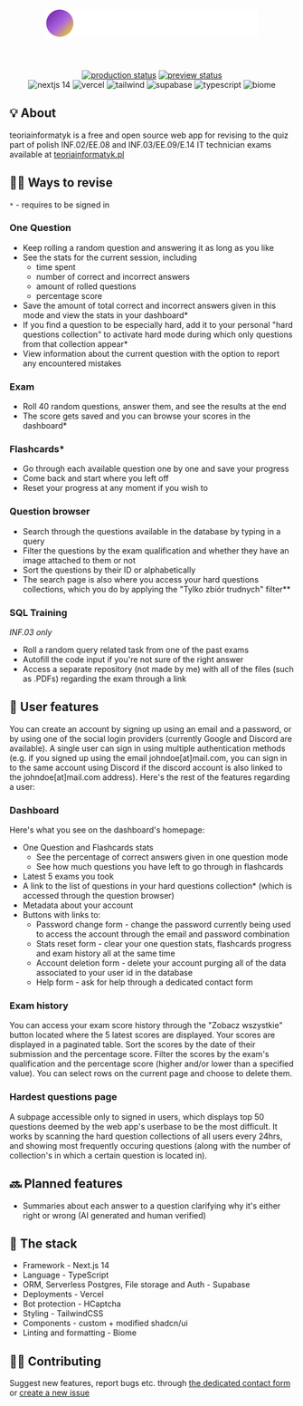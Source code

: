 <div align='center'>
  
  # [![logo](https://github.com/maciejkrol18/teoriainformatyk/blob/main/src/public/logo-big-dark.svg)](https://teoriainformatyk.pl)

  <br>
  
  [![production status](https://img.shields.io/website?url=https%3A%2F%2Fteoriainformatyk.pl&up_message=online&up_color=%23441b9d&down_message=offline&down_color=critical&label=production&labelColor=%23171517)](https://teoriainformatyk.pl)
  [![preview status](https://img.shields.io/website?url=https%3A%2F%2Fteoriainformatyk-git-dev-maciejkrol18s-projects.vercel.app%2F&up_message=online&up_color=%23441b9d&down_message=offline&down_color=critical&label=preview&labelColor=%23171517)](https://teoriainformatyk.pl) <br>
  ![nextjs 14](https://img.shields.io/badge/NextJS_14-black?logo=nextdotjs)
  ![vercel](https://img.shields.io/badge/Vercel-black?logo=vercel&color=black)
  ![tailwind](https://img.shields.io/badge/Tailwind_CSS-turquoise?logo=tailwindcss&color=%230d6675)
  ![supabase](https://img.shields.io/badge/Supabase-green?logo=supabase&color=%23268057)
  ![typescript](https://img.shields.io/badge/TypeScript-blue?logo=typescript&color=%2322548c)
  ![biome](https://img.shields.io/badge/Biome-blue?logo=biome&color=%23324c6b)


</div>

## 💡 About

teoriainformatyk is a free and open source web app for revising to the quiz part of polish INF.02/EE.08 and INF.03/EE.09/E.14 IT technician exams available at [teoriainformatyk.pl](https://teoriainformatyk.pl)

## 👨‍🎓 Ways to revise

`*` - requires to be signed in <br>

### One Question
- Keep rolling a random question and answering it as long as you like
- See the stats for the current session, including
  - time spent
  - number of correct and incorrect answers
  - amount of rolled questions
  - percentage score
- Save the amount of total correct and incorrect answers given in this mode and view the stats in your dashboard*
- If you find a question to be especially hard, add it to your personal "hard questions collection" to activate hard mode during which only questions from that collection appear*
- View information about the current question with the option to report any encountered mistakes
### Exam
- Roll 40 random questions, answer them, and see the results at the end
- The score gets saved and you can browse your scores in the dashboard*
### Flashcards*
- Go through each available question one by one and save your progress
- Come back and start where you left off
- Reset your progress at any moment if you wish to
### Question browser
- Search through the questions available in the database by typing in a query
- Filter the questions by the exam qualification and whether they have an image attached to them or not
- Sort the questions by their ID or alphabetically
- The search page is also where you access your hard questions collections, which you do by applying the "Tylko zbiór trudnych" filter**
### SQL Training
*INF.03 only*
- Roll a random query related task from one of the past exams
- Autofill the code input if you're not sure of the right answer
- Access a separate repository (not made by me) with all of the files (such as .PDFs) regarding the exam through a link

## 👤 User features
You can create an account by signing up using an email and a password, or by using one of the social login providers (currently Google and Discord are available). A single user can sign in using multiple authentication methods (e.g. if you signed up using the email johndoe[at]mail.com, you can sign in to the same account using Discord if the discord account is also linked to the johndoe[at]mail.com address). Here's the rest of the features regarding a user:
### Dashboard
Here's what you see on the dashboard's homepage:
- One Question and Flashcards stats
  - See the percentage of correct answers given in one question mode
  - See how much questions you have left to go through in flashcards
- Latest 5 exams you took
- A link to the list of questions in your hard questions collection* (which is accessed through the question browser)
- Metadata about your account
- Buttons with links to:
  - Password change form - change the password currently being used to access the account through the email and password combination
  - Stats reset form - clear your one question stats, flashcards progress and exam history all at the same time
  - Account deletion form - delete your account purging all of the data associated to your user id in the database
  - Help form - ask for help through a dedicated contact form

### Exam history
You can access your exam score history through the "Zobacz wszystkie" button located where the 5 latest scores are displayed. Your scores are displayed in a paginated table.
Sort the scores by the date of their submission and the percentage score. Filter the scores by the exam's qualification and the percentage score (higher and/or lower than a specified value).
You can select rows on the current page and choose to delete them.

### Hardest questions page
A subpage accessible only to signed in users, which displays top 50 questions deemed by the web app's userbase to be the most difficult. It works by scanning the hard question collections of all users every 24hrs, and showing most frequently occuring questions (along with the number of collection's in which a certain question is located in).

## 🔜 Planned features

- Summaries about each answer to a question clarifying why it's either right or wrong (AI generated and human verified)

## 🧰 The stack

- Framework - Next.js 14
- Language - TypeScript
- ORM, Serverless Postgres, File storage and Auth - Supabase
- Deployments - Vercel
- Bot protection - HCaptcha
- Styling - TailwindCSS
- Components - custom + modified shadcn/ui
- Linting and formatting - Biome

## 👷‍♂️ Contributing

Suggest new features, report bugs etc. through [the dedicated contact form](https://teoriainformatyk.pl/contact) or [create a new issue](https://github.com/maciejkrol18/teoriainformatyk/issues)
